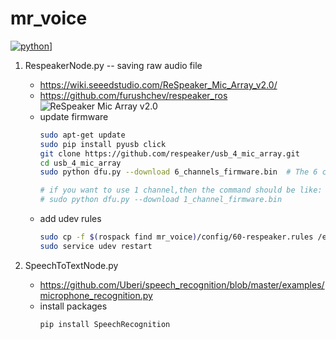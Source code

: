 # mr_voice

[![python](https://camo.githubusercontent.com/0e449eedd9902ecde0cacc2e8e0cf4f9cd5b6331cad8556064ddfdd9a29779db/68747470733a2f2f696d672e736869656c64732e696f2f707970692f707976657273696f6e732f4d61726b646f776e2e737667)]()]

1. RespeakerNode.py -- saving raw audio file
   - https://wiki.seeedstudio.com/ReSpeaker_Mic_Array_v2.0/
   - https://github.com/furushchev/respeaker_ros
   ![ReSpeaker Mic Array v2.0](https://files.seeedstudio.com/wiki/ReSpeaker_Mic_Array_V2/img/Hardware%20Overview.png)
   - update firmware
      ```bash
      sudo apt-get update
      sudo pip install pyusb click
      git clone https://github.com/respeaker/usb_4_mic_array.git
      cd usb_4_mic_array
      sudo python dfu.py --download 6_channels_firmware.bin  # The 6 channels version 

      # if you want to use 1 channel,then the command should be like:
      # sudo python dfu.py --download 1_channel_firmware.bin
      ```
   - add udev rules
      ```bash
      sudo cp -f $(rospack find mr_voice)/config/60-respeaker.rules /etc/udev/rules.d/60-respeaker.rules
      sudo service udev restart
      ```

2. SpeechToTextNode.py
   - https://github.com/Uberi/speech_recognition/blob/master/examples/microphone_recognition.py
   - install packages
      ```bash
      pip install SpeechRecognition
      ```
